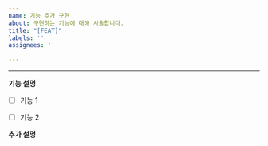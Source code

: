 ```yaml
---
name: 기능 추가 구현
about: 구현하는 기능에 대해 서술합니다.
title: "[FEAT]"
labels: ''
assignees: ''

---
```


---

**기능 설명**

- [ ] 기능 1

- [ ] 기능 2

**추가 설명**
